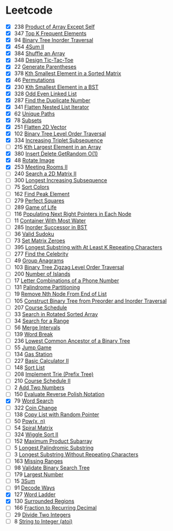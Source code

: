 # Leetcode
- [x] 238	[Product of Array Except Self](https://leetcode.com/problems/product-of-array-except-self)  
- [x] 347	[Top K Frequent Elements](https://leetcode.com/problems/top-k-frequent-elements)  
- [x] 94	[Binary Tree Inorder Traversal](https://leetcode.com/problems/binary-tree-inorder-traversal)  
- [x] 454	[4Sum II](https://leetcode.com/problems/4sum-ii)  
- [x] 384	[Shuffle an Array](https://leetcode.com/problems/shuffle-an-array)  
- [x] 348	[Design Tic-Tac-Toe](https://leetcode.com/problems/design-tic-tac-toe)  
- [x] 22	[Generate Parentheses](https://leetcode.com/problems/generate-parentheses)  
- [x] 378	[Kth Smallest Element in a Sorted Matrix](https://leetcode.com/problems/kth-smallest-element-in-a-sorted-matrix)  
- [x] 46	[Permutations](https://leetcode.com/problems/permutations)  
- [x] 230	[Kth Smallest Element in a BST](https://leetcode.com/problems/kth-smallest-element-in-a-bst)  
- [x] 328	[Odd Even Linked List](https://leetcode.com/problems/odd-even-linked-list)  
- [x] 287	[Find the Duplicate Number](https://leetcode.com/problems/find-the-duplicate-number)  
- [x] 341	[Flatten Nested List Iterator](https://leetcode.com/problems/flatten-nested-list-iterator)  
- [x] 62	[Unique Paths](https://leetcode.com/problems/unique-paths)  
- [x] 78	[Subsets](https://leetcode.com/problems/subsets)  
- [x] 251	[Flatten 2D Vector](https://leetcode.com/problems/flatten-2d-vector)   
- [x] 102	[Binary Tree Level Order Traversal](https://leetcode.com/problems/binary-tree-level-order-traversal)  
- [x] 334	[Increasing Triplet Subsequence](https://leetcode.com/problems/increasing-triplet-subsequence)  
- [ ] 215	[Kth Largest Element in an Array](https://leetcode.com/problems/kth-largest-element-in-an-array)  
- [x] 380	[Insert Delete GetRandom O(1)](https://leetcode.com/problems/insert-delete-getrandom-o1) 
- [x] 48	[Rotate Image](https://leetcode.com/problems/rotate-image)  
- [x] 253	[Meeting Rooms II](https://leetcode.com/problems/meeting-rooms-ii)  
- [ ] 240	[Search a 2D Matrix II](https://leetcode.com/problems/search-a-2d-matrix-ii)  
- [ ] 300	[Longest Increasing Subsequence](https://leetcode.com/problems/longest-increasing-subsequence)  
- [ ] 75	[Sort Colors](https://leetcode.com/problems/sort-colors)  
- [ ] 162	[Find Peak Element](https://leetcode.com/problems/find-peak-element)  
- [ ] 279	[Perfect Squares](https://leetcode.com/problems/perfect-squares)  
- [ ] 289	[Game of Life](https://leetcode.com/problems/game-of-life)  
- [ ] 116	[Populating Next Right Pointers in Each Node](https://leetcode.com/problems/populating-next-right-pointers-in-each-node)  
- [ ] 11	[Container With Most Water](https://leetcode.com/problems/container-with-most-water)  
- [ ] 285	[Inorder Successor in BST](https://leetcode.com/problems/inorder-successor-in-bst)  
- [ ] 36	[Valid Sudoku](https://leetcode.com/problems/valid-sudoku)  
- [ ] 73	[Set Matrix Zeroes](https://leetcode.com/problems/set-matrix-zeroes)  
- [ ] 395	[Longest Substring with At Least K Repeating Characters](https://leetcode.com/problems/longest-substring-with-at-least-k-repeating-characters)  
- [ ] 277	[Find the Celebrity](https://leetcode.com/problems/find-the-celebrity)  
- [ ] 49	[Group Anagrams](https://leetcode.com/problems/group-anagrams)  
- [ ] 103	[Binary Tree Zigzag Level Order Traversal](https://leetcode.com/problems/binary-tree-zigzag-level-order-traversal)  
- [ ] 200	[Number of Islands](https://leetcode.com/problems/number-of-islands)  
- [ ] 17	[Letter Combinations of a Phone Number](https://leetcode.com/problems/letter-combinations-of-a-phone-number)  
- [ ] 131	[Palindrome Partitioning](https://leetcode.com/problems/palindrome-partitioning)  
- [ ] 19	[Remove Nth Node From End of List](https://leetcode.com/problems/remove-nth-node-from-end-of-list)  
- [ ] 105	[Construct Binary Tree from Preorder and Inorder Traversal](https://leetcode.com/problems/construct-binary-tree-from-preorder-and-inorder-traversal)  
- [ ] 207	[Course Schedule](https://leetcode.com/problems/course-schedule)  
- [ ] 33	[Search in Rotated Sorted Array](https://leetcode.com/problems/search-in-rotated-sorted-array)  
- [ ] 34	[Search for a Range](https://leetcode.com/problems/search-for-a-range)  
- [ ] 56	[Merge Intervals](https://leetcode.com/problems/merge-intervals)  
- [ ] 139	[Word Break](https://leetcode.com/problems/word-break)  
- [ ] 236	[Lowest Common Ancestor of a Binary Tree](https://leetcode.com/problems/lowest-common-ancestor-of-a-binary-tree)  
- [ ] 55	[Jump Game](https://leetcode.com/problems/jump-game)  
- [ ] 134	[Gas Station](https://leetcode.com/problems/gas-station)  
- [ ] 227	[Basic Calculator II](https://leetcode.com/problems/basic-calculator-ii)  
- [ ] 148	[Sort List](https://leetcode.com/problems/sort-list)  
- [ ] 208	[Implement Trie (Prefix Tree)](https://leetcode.com/problems/implement-trie-prefix-tree)  
- [ ] 210	[Course Schedule II](https://leetcode.com/problems/course-schedule-ii)  
- [ ] 2	[Add Two Numbers](https://leetcode.com/problems/add-two-numbers)  
- [ ] 150	[Evaluate Reverse Polish Notation](https://leetcode.com/problems/evaluate-reverse-polish-notation)  
- [x] 79	[Word Search](https://leetcode.com/problems/word-search)  
- [ ] 322	[Coin Change](https://leetcode.com/problems/coin-change)  
- [ ] 138	[Copy List with Random Pointer](https://leetcode.com/problems/copy-list-with-random-pointer)  
- [ ] 50	[Pow(x, n)](https://leetcode.com/problems/powx-n)  
- [ ] 54	[Spiral Matrix](https://leetcode.com/problems/spiral-matrix)  
- [ ] 324	[Wiggle Sort II](https://leetcode.com/problems/wiggle-sort-ii)  
- [ ] 152	[Maximum Product Subarray](https://leetcode.com/problems/maximum-product-subarray)  
- [ ] 5	[Longest Palindromic Substring](https://leetcode.com/problems/longest-palindromic-substring)  
- [ ] 3	[Longest Substring Without Repeating Characters](https://leetcode.com/problems/longest-substring-without-repeating-characters)  
- [ ] 163	[Missing Ranges](https://leetcode.com/problems/missing-ranges)  
- [ ] 98	[Validate Binary Search Tree](https://leetcode.com/problems/validate-binary-search-tree)  
- [ ] 179	[Largest Number](https://leetcode.com/problems/largest-number)  
- [ ] 15	[3Sum](https://leetcode.com/problems/3sum)  
- [ ] 91	[Decode Ways](https://leetcode.com/problems/decode-ways)  
- [x] 127	[Word Ladder](https://leetcode.com/problems/word-ladder)  
- [x] 130	[Surrounded Regions](https://leetcode.com/problems/surrounded-regions)  
- [ ] 166	[Fraction to Recurring Decimal](https://leetcode.com/problems/fraction-to-recurring-decimal)  
- [ ] 29	[Divide Two Integers](https://leetcode.com/problems/divide-two-integers)  
- [ ] 8	[String to Integer (atoi)](https://leetcode.com/problems/string-to-integer-atoi)  
